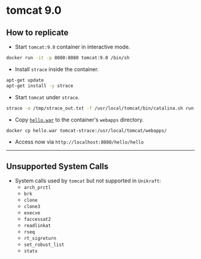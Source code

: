 # tomcat 9.0
## How to replicate
- Start `tomcat:9.0` container in interactive mode.
```bash
docker run -it -p 8080:8080 tomcat:9.0 /bin/sh
```
- Install `strace` inside the container.
```sh
apt-get update
apt-get install -y strace
```
- Start `tomcat` under `strace`.
```sh
strace -o /tmp/strace_out.txt -f /usr/local/tomcat/bin/catalina.sh run
```
- Copy [`hello.war`](hello-servlet/hello.war) to the container's `webapps` directory.
```bash
docker cp hello.war tomcat-strace:/usr/local/tomcat/webapps/
```
- Access now via `http://localhost:8080/hello/hello`
---
## Unsupported System Calls
- System calls used by `tomcat` but not supported in `Unikraft`:
    - `arch_prctl`
    - `brk`
    - `clone`
    - `clone3`
    - `execve`
    - `faccessat2`
    - `readlinkat`
    - `rseq`
    - `rt_sigreturn`
    - `set_robust_list`
    - `statx`
